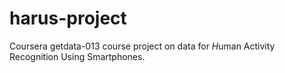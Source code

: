 # harus-project
Coursera getdata-013 course project on data for *H*uman Activity Recognition Using Smartphones.

